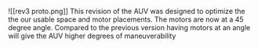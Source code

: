 ![[rev3 proto.png]]
 This revision of the AUV was designed to optimize the the our usable space and motor placements. The motors are now at a 45 degree angle. Compared to the previous version having motors at an angle will give the AUV higher degrees of maneuverability  
   